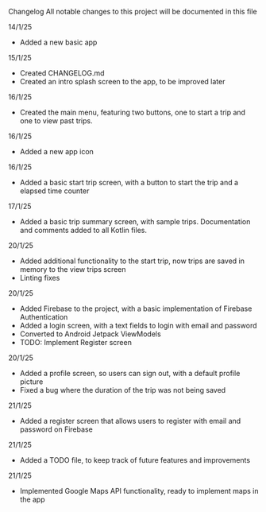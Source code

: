 Changelog
All notable changes to this project will be documented in this file

14/1/25
- Added a new basic app

15/1/25
- Created CHANGELOG.md
- Created an intro splash screen to the app, to be improved later

16/1/25
- Created the main menu, featuring two buttons, one to start a trip and one to view past trips.

16/1/25
- Added a new app icon

16/1/25
- Added a basic start trip screen, with a button to start the trip and a elapsed time counter

17/1/25
- Added a basic trip summary screen, with sample trips. Documentation and comments added to all 
  Kotlin files.

20/1/25
- Added additional functionality to the start trip, now trips are saved in memory to the view trips 
  screen
- Linting fixes

20/1/25
- Added Firebase to the project, with a basic implementation of Firebase Authentication
- Added a login screen, with a text fields to login with email and password
- Converted to Android Jetpack ViewModels
- TODO: Implement Register screen

20/1/25
- Added a profile screen, so users can sign out, with a default profile picture
- Fixed a bug where the duration of the trip was not being saved

21/1/25
- Added a register screen that allows users to register with email and password on Firebase

21/1/25
- Added a TODO file, to keep track of future features and improvements

21/1/25
- Implemented Google Maps API functionality, ready to implement maps in the app